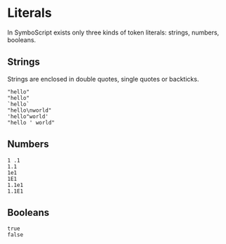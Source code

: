 # Literals

In SymboScript exists only three kinds of token literals: strings, numbers, booleans.

## Strings

Strings are enclosed in double quotes, single quotes or backticks.

```symboscript
"hello"
"hello"
`hello`
"hello\nworld"
'hello"world'
"hello ' world"
```

## Numbers

```symboscript
1 .1
1.1
1e1
1E1
1.1e1
1.1E1
```

## Booleans

```symboscript
true
false
```
